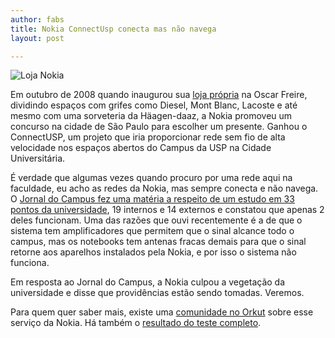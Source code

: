 ```yaml
---
author: fabs
title: Nokia ConnectUsp conecta mas não navega
layout: post

---
```

![][1]

Em outubro de 2008 quando inaugurou sua [loja própria][2] na Oscar Freire, dividindo espaços com grifes como Diesel, Mont Blanc, Lacoste e até mesmo com uma sorveteria da Häagen-daaz, a Nokia promoveu um concurso na cidade de São Paulo para escolher um presente. Ganhou o ConnectUSP, um projeto que iria proporcionar rede sem fio de alta velocidade nos espaços abertos do Campus da USP na Cidade Universitária.

É verdade que algumas vezes quando procuro por uma rede aqui na faculdade, eu acho as redes da Nokia, mas sempre conecta e não navega. O [Jornal do Campus fez uma matéria a respeito de um estudo em 33 pontos da universidade][3], 19 internos e 14 externos e constatou que apenas 2 deles funcionam. Uma das razões que ouvi recentemente é a de que o sistema tem amplificadores que permitem que o sinal alcance todo o campus, mas os notebooks tem antenas fracas demais para que o sinal retorne aos aparelhos instalados pela Nokia, e por isso o sistema não funciona.

Em resposta ao Jornal do Campus, a Nokia culpou a vegetação da universidade e disse que providências estão sendo tomadas. Veremos.

Para quem quer saber mais, existe uma [comunidade no Orkut][4] sobre esse serviço da Nokia. Há também o [resultado do teste completo][5]. 














 [1]: http://farm4.static.flickr.com/3172/3040488009_813dd454ea.jpg "Loja Nokia"
 [2]: http://www.nokia.com.br/loja/nokia-store-sp
 [3]: http://www.jornaldocampus.usp.br/index.php/2009/03/internet-livre-da-nokia-nao-funciona-no-campus/
 [4]: http://www.orkut.com.br/Main#Community.aspx?cmm=71886945
 [5]: http://www.jornaldocampus.usp.br/index.php/2009/03/connect-usp-entenda-os-testes-realizados-em-43-pontos-da-cidade-universitaria/





